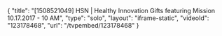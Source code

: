 {
    "title": "[1508521049] HSN | Healthy Innovation Gifts featuring Mission 10.17.2017 - 10 AM",
    "type": "solo",
    "layout": "iframe-static",
    "videoId": "123178468",
    "url": "\/tvpembed\/123178468"
}